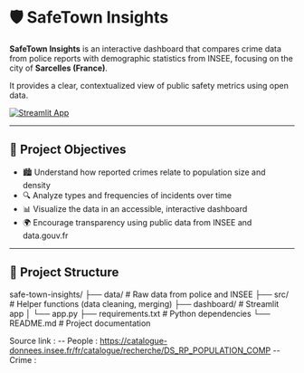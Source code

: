 # 🛡️ SafeTown Insights

**SafeTown Insights** is an interactive dashboard that compares crime data from police reports with demographic statistics from INSEE, focusing on the city of **Sarcelles (France)**.  

It provides a clear, contextualized view of public safety metrics using open data.

[![Streamlit App](https://static.streamlit.io/badges/streamlit_badge_black_white.svg)](https://share.streamlit.io/Mohamed-elhediKraiem/safe-town-insights/main/dashboard/app.py)


---

## 📌 Project Objectives

- 🏙️ Understand how reported crimes relate to population size and density
- 🔍 Analyze types and frequencies of incidents over time
- 📊 Visualize the data in an accessible, interactive dashboard
- 🌍 Encourage transparency using public data from INSEE and data.gouv.fr

---

## 📂 Project Structure

safe-town-insights/
├── data/ # Raw data from police and INSEE
├── src/ # Helper functions (data cleaning, merging)
├── dashboard/ # Streamlit app
│ └── app.py
├── requirements.txt # Python dependencies
└── README.md # Project documentation

Source link : 
-- People :  https://catalogue-donnees.insee.fr/fr/catalogue/recherche/DS_RP_POPULATION_COMP
-- Crime : 